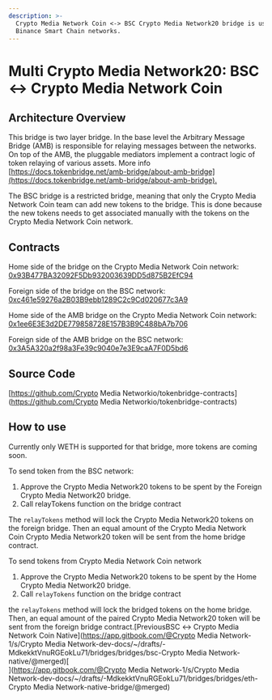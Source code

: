 ```yaml
---
description: >-
  Crypto Media Network Coin <-> BSC Crypto Media Network20 bridge is used to relay the Crypto Media Network20 tokens between Crypto Media Network Coin and
  Binance Smart Chain networks.
---
```


# Multi Crypto Media Network20: BSC ↔ Crypto Media Network Coin

## Architecture Overview <a id="architecture-overview"></a>

This bridge is two layer bridge. In the base level the Arbitrary Message Bridge \(AMB\) is responsible for relaying messages between the networks. On top of the AMB, the pluggable mediators implement a contract logic of token relaying of various assets. More info [https://docs.tokenbridge.net/amb-bridge/about-amb-bridge](https://docs.tokenbridge.net/amb-bridge/about-amb-bridge).‌

The BSC bridge is a restricted bridge, meaning that only the Crypto Media Network Coin team can add new tokens to the bridge. This is done because the new tokens needs to get associated manually with the tokens on the Crypto Media Network Coin network.‌

## Contracts <a id="contracts"></a>

Home side of the bridge on the Crypto Media Network Coin network: [0x93B477BA32092F5Db932003639DD5d875B2EfC94](https://cmnscan.com/address/0x93B477BA32092F5Db932003639DD5d875B2EfC94/transactions)​‌

Foreign side of the bridge on the BSC network: [0xc461e59276a2B03B9ebb1289C2c9Cd020677c3A9](https://bscscan.com/address/0xc461e59276a2B03B9ebb1289C2c9Cd020677c3A9)​‌

Home side of the AMB bridge on the Crypto Media Network Coin network: [0x1ee6E3E3d2DE779858728E157B3B9C488bA7b706](https://cmnscan.com/address/0x1ee6E3E3d2DE779858728E157B3B9C488bA7b706/transactions)​‌

Foreign side of the AMB bridge on the BSC network: [0x3A5A320a2f98a3Fe39c9040e7e3E9caA7F0D5bd6](https://bscscan.com/address/0x3A5A320a2f98a3Fe39c9040e7e3E9caA7F0D5bd6)​‌

## Source Code <a id="source-code"></a>

[https://github.com/Crypto Media Networkio/tokenbridge-contracts](https://github.com/Crypto Media Networkio/tokenbridge-contracts)

## How to use <a id="how-to-use"></a>

Currently only WETH is supported for that bridge, more tokens are coming soon.‌

To send token from the BSC network:‌

1. Approve the Crypto Media Network20 tokens to be spent by the Foreign Crypto Media Network20 bridge.
2. Call relayTokens function on the bridge contract

The `relayTokens` method will lock the Crypto Media Network20 tokens on the foreign bridge. Then an equal amount of the Crypto Media Network Coin Crypto Media Network20 token will be sent from the home bridge contract.‌

To send tokens from Crypto Media Network Coin network‌

1. Approve the Crypto Media Network20 tokens to be spent by the Home Crypto Media Network20 bridge.
2. Call `relayTokens` function on the bridge contract

the `relayTokens` method will lock the bridged tokens on the home bridge. Then, an equal amount of the paired Crypto Media Network20 token will be sent from the foreign bridge contract.[PreviousBSC ↔ Crypto Media Network Coin Native](https://app.gitbook.com/@Crypto Media Network-1/s/Crypto Media Network-dev-docs/~/drafts/-MdkekktVnuRGEokLu71/bridges/bridges/bsc-Crypto Media Network-native/@merged)[  
](https://app.gitbook.com/@Crypto Media Network-1/s/Crypto Media Network-dev-docs/~/drafts/-MdkekktVnuRGEokLu71/bridges/bridges/eth-Crypto Media Network-native-bridge/@merged)


